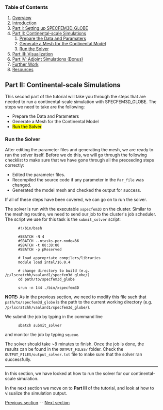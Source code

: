 ### Table of Contents
1. [Overview](/index.md)
2. [Introduction](/intro_specfem.md)
3. [Part I: Setting up SPECFEM3D_GLOBE](/setup_specfem3d.md)
4. [Part II: Continental-scale Simulations](/prepare_data.md)
    1. [Prepare the Data and Paramaters](/prepare_data.md)
    2. [Generate a Mesh for the Continental Model](/generate_mesh.md)
    3. [Run the Solver](/run_solver.md)
5. [Part III: Visualization](/vis_seismo.md)
6. [Part IV: Adjoint Simulations (Bonus)](/run_adj_solver.md)
7. [Further Work](/further_work.md)
8. [Resources](/resources.md)


## Part II: Continental-scale Simulations

This second part of the tutorial will take you through the steps that are
needed to run a continental-scale simulation with SPECFEM3D_GLOBE. The steps we
need to take are the following:
* Prepare the Data and Parameters
* Generate a Mesh for the Continental Model
* <mark>Run the Solver</mark>

### Run the Solver

After editing the parameter files and generating the mesh, we are ready to run
the solver itself. Before we do this, we will go through the following
checklist to make sure that we have gone through all the preceeding steps
correctly:

* Edited the parameter files.
* Recompiled the source code if any parameter in the `Par_file` was changed.
* Generated the model mesh and checked the output for success.

If all of these steps have been covered, we can go on to run the solver.

The solver is run with the executable `xspecfem3D` on the cluster. Similar to the
meshing routine, we need to send our job to the cluster's job scheduler. The
script we use for this task is the `submit_solver` script:

```shell
      #!/bin/bash
      
      #SBATCH -N 4
      #SBATCH --ntasks-per-node=36
      #SBATCH -t 00:30:00
      #SBATCH -p pReserved
      
      # load appropriate compilers/libraries
      module load intel/16.0.4
      
      # change directory to build (e.g. /p/lscratchh/vaaland1/specfem3d_globe/)
      cd path/to/specfem3d_globe
      
      srun -n 144 ./bin/xspecfem3D
```
**NOTE:** As in the previous section, we need to modify this file such that `path/to/specfem3d_globe` is the path to the current working directory (e.g. `/p/lscratchh/vaaland1/specfem3d_globe/`).

We submit the job by typing in the command line

```shell
      sbatch submit_solver
```

and monitor the job by typing `squeue`.

The solver should take ~8 minutes to finish. Once the job is done, the
results can be found in the `OUTPUT_FILES/` folder. Check the
`OUTPUT_FILES/output_solver.txt` file to make sure that the solver ran
successfully.

---
In this section, we have looked at how to run the solver for our
continental-scale simulation.

In the next section we move on to **Part III** of the tutorial, and look at how
to visualize the simulation output.

[Previous section](/generate_mesh.md) -- [Next section](/vis_seismo.md)
